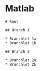 # Matlab

```markmap
# Root

## Branch 1

* Branchlet 1a
* Branchlet 1b

## Branch 2

* Branchlet 2a
* Branchlet 2b
```